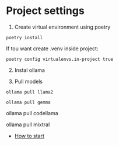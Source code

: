 # Project settings

1. Create virtual environment using poetry

``` poetry install ```

If tou want create .venv inside project:

``` poetry config virtualenvs.in-project true ```

2. Instal ollama

3. Pull models

```ollama pull llama2```

``` ollama pull gemma ```

ollama pull codellama

ollama pull mixtral

- [How to start](how_to_start.md)
